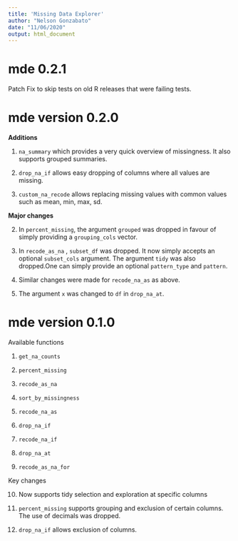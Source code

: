 ```yaml
---
title: 'Missing Data Explorer'
author: "Nelson Gonzabato"
date: "11/06/2020"
output: html_document
---
```


# mde 0.2.1

Patch Fix to skip tests on old R releases that were failing tests. 

# mde version 0.2.0

**Additions**

1. `na_summary` which provides a very quick overview of missingness. It also supports grouped summaries. 

2. `drop_na_if` allows easy dropping of columns where all values are missing.

3. `custom_na_recode` allows replacing missing values with common values such as mean, min, max, sd. 

**Major changes**

2. In `percent_missing`, the argument `grouped` was dropped in favour of simply providing a `grouping_cols` vector.

3. In `recode_as_na` , `subset_df` was dropped. It now simply accepts an optional `subset_cols` argument. The argument `tidy` was also dropped.One can simply provide an optional `pattern_type` and `pattern`.

4. Similar changes were made for `recode_na_as` as above.

5. The argument `x` was changed to `df` in `drop_na_at`. 





# mde version 0.1.0


Available functions

1. `get_na_counts`

2. `percent_missing`

3. `recode_as_na`

4. `sort_by_missingness`

5. `recode_na_as`

6. `drop_na_if`

7. `recode_na_if`

8. `drop_na_at`

9. `recode_as_na_for`

Key changes

10. Now supports tidy selection and exploration at specific columns

11. `percent_missing` supports grouping and exclusion of certain columns. The use of decimals was dropped. 

12. `drop_na_if` allows exclusion of columns. 


